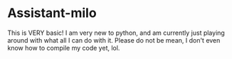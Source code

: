 # Assistant-milo

This is VERY basic!
  I am very new to python, and am currently just playing around with what all I can do with it.
  Please do not be mean, I don't even know how to compile my code yet, lol.
